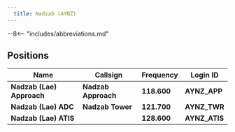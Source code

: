 ```yaml
---
  title: Nadzab (AYNZ)
---
```


--8<-- "includes/abbreviations.md"

## Positions

| Name                    | Callsign         | Frequency | Login ID    |
| ----------------------- | --------- | ---------------- | --------- |
| **Nadzab (Lae) Approach**	| **Nadzab Approach** | **118.600** | **AYNZ_APP** | 
| **Nadzab (Lae) ADC**	| **Nadzab Tower**	| **121.700** | **AYNZ_TWR** | 
| **Nadzab (Lae) ATIS** | | **128.600** | **AYNZ_ATIS**	| 